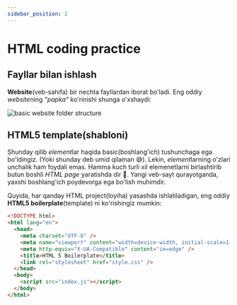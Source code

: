 ```yaml
---
sidebar_position: 2
---
```


# HTML coding practice

## Fayllar bilan ishlash

**Website**(veb-sahifa) bir nechta fayllardan iborat bo'ladi. Eng oddiy *website*ning _"papka"_ ko'rinishi shunga o'xshaydi:

![basic website folder structure](./img/simple-website-folder.png)

## HTML5 template(shabloni)

Shunday qilib *element*lar haqida basic(boshlang'ich) tushunchaga ega bo'ldingiz. (Yoki shunday deb umid qilaman 😅). Lekin, *element*larning o'zlari unchalik ham foydali emas. Hamma kuch turli xil elemenetlarni birlashtirib butun boshli _HTML page_ yaratishda dir 💪.
Yangi veb-sayt qurayotganda, yaxshi boshlang'ich poydevorga ega bo'lish muhimdir.

Quyida, har qanday HTML project(loyiha) yasashda ishlatiladigan, eng oddiy **HTML5 boilerplate**(template) ni ko'rishingiz mumkin:

```html title="index.html"
<!DOCTYPE html>
<html lang="en">
  <head>
    <meta charset="UTF-8" />
    <meta name="viewport" content="width=device-width, initial-scale=1.0" />
    <meta http-equiv="X-UA-Compatible" content="ie=edge" />
    <title>HTML 5 Boilerplate</title>
    <link rel="stylesheet" href="style.css" />
  </head>
  <body>
    <script src="index.js"></script>
  </body>
</html>
```
